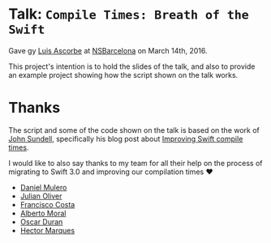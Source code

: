 # Talk: `Compile Times: Breath of the Swift`

Gave gy [Luis Ascorbe](https://twitter.com/lascorbe) at [NSBarcelona](https://www.meetup.com/es-ES/nsbarcelona/) on March 14th, 2016.

This project's intention is to hold the slides of the talk, and also to provide an example project showing how the script shown on the talk works.

# Thanks

The script and some of the code shown on the talk is based on the work of [John Sundell](https://twitter.com/johnsundell), specifically his blog post about [Improving Swift compile times](https://medium.com/@johnsundell/improving-swift-compile-times-ee1d52fb9bd#.bsv07umje).

I would like to also say thanks to my team for all their help on the process of migrating to Swift 3.0 and improving our compilation times :heart:
- [Daniel Mulero](https://github.com/hardschool)
- [Julian Oliver](https://github.com/juolgon)
- [Francisco Costa](https://github.com/phelgo)
- [Alberto Moral](https://github.com/MoralAlberto)
- [Oscar Duran](https://github.com/skyweb07)
- [Hector Marques](https://github.com/hectr)

